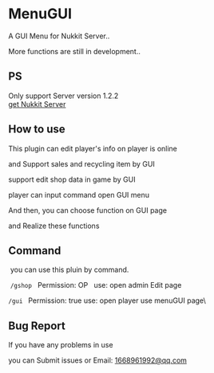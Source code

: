 # MenuGUI

  A GUI Menu for Nukkit Server..

  More functions are still in development..

PS
----------

  Only support Server version 1.2.2<br>
  <a href="https://github.com/Nukkit/Nukkit">get Nukkit Server</a>

How to use
----------

  This plugin can edit player's info on player is online

  and Support sales and recycling item by GUI

  support edit shop data in game by GUI

  player can input command open GUI menu

  And then, you can choose function on GUI page

  and Realize these functions

Command
----------

  you can use this pluin by command.
  
  `/gshop`   Permission: OP    use: open admin Edit page

  `/gui `    Permission: true  use: open player use menuGUI page\


Bug Report
----------

  If you have any problems in use

  you can Submit issues or Email: 1668961992@qq.com
